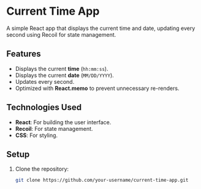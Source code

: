 # Current Time App

A simple React app that displays the current time and date, updating every second using Recoil for state management.

## Features

- Displays the current **time** (`hh:mm:ss`).
- Displays the current **date** (`MM/DD/YYYY`).
- Updates every second.
- Optimized with **React.memo** to prevent unnecessary re-renders.

## Technologies Used

- **React**: For building the user interface.
- **Recoil**: For state management.
- **CSS**: For styling.

## Setup

1. Clone the repository:
   ```bash
   git clone https://github.com/your-username/current-time-app.git
